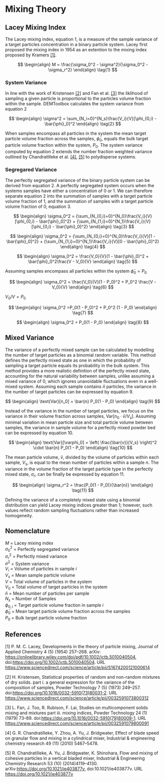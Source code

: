 # Mixing Theory
## Lacey Mixing Index

The Lacey mixing index, equation 1, is a measure of the sample variance of a target 
particles concentration in a binary particle system. Lacey first 
proposed the mixing index in 1954 as an extention to the mixing index 
proposed by Kramers [[1]](#1).

$$
\begin{align}
  M = \frac{\sigma_0^2 - \sigma^2}{\sigma_0^2 - \sigma_r^2}
\end{align} \tag{1}
$$ 

### System Variance

In line with the work of Kristensen [[2]](#2) and Fan et al. [[3]](#3) the 
liklihood of sampling a given particle is proportional to the particles volume
fraction within the sample. DEMToolbox calculates the system variance from
equation 2

$$
\begin{align}
  \sigma^2 = \sum_{N_i=0}^{N_s}\frac{V_i}{V}[\phi_{0,i} - \bar{\phi}_0]^2
\end{align}
\tag{2}
$$

When samples encompass all particles in the system the mean target particle
volume fraction across the samples, $\bar{\phi}_0$, equals the bulk target 
particle volume fraction within the system, $P_0$. The system variance 
computed by equation 2 extends the number fraction weighted variance outlined
by Chandratilleke et al. [[4]](#4), [[5]](#5) to polydisperse systems.

### Segregared Variance

The perfectly segregated variance of the binary particle system can be derived 
from equation 2. A perfectly segregated system occurs when the systems samples
have either a concentration of 0 or 1. We can therefore separate equation 2
into the summation of samples with a target particle volume fraction of 1,
and the summation of samples with a target particle volume fraction of 0, 
equation 3.

$$
\begin{align}
  \sigma_0^2 = {\sum_{N_{0,i}=0}^{N_0}\frac{V_i}{V}[\phi_{0,i} - \bar{\phi}_0]^2}
           + {\sum_{N_{1,i}=0}^{N_1}\frac{V_i}{V}[\phi_{0,i} - \bar{\phi}_0]^2}
\end{align}  
\tag{3}
$$

$$
\begin{align}
  \sigma_0^2 = {\sum_{N_{0,i}=0}^{N_0}\frac{V_i}{V}[1 - \bar{\phi}_0]^2}
           + {\sum_{N_{1,i}=0}^{N_1}\frac{V_i}{V}[0 - \bar{\phi}_0]^2}
\end{align}  
\tag{4}
$$

$$
\begin{align}
  \sigma_0^2 = \frac{V_0}{V}(1 - \bar{\phi}_0)^2 + \bar{\phi}_0^2\frac{V - V_0}{V}
\end{align}
\tag{5}
$$

Assuming samples encompass all particles within the system $\bar{\phi}_0 = P_0$

$$
\begin{align}
  \sigma_0^2 = \frac{V_0}{V}(1 - P_0)^2 + P_0^2 \frac{V - V_0}{V}
\end{align}
\tag{6}
$$

$V_0/V = P_0$

$$
\begin{align}
  \sigma_0^2 =P_0(1 - P_0)^2 + P_0^2 (1 - P_0)
\end{align}
\tag{7}
$$


$$
\begin{align}
  \sigma_0^2 = P_0(1 - P_0)
\end{align}
\tag{8}
$$

## Mixed Variance

The variance of a perfectly mixed sample can be calculated by modelling the number of target particles as a binomial random variable. This method defines the perfectly mixed state as one in which the probability of sampling a target particle equals its probability in the bulk system. This method provides a more realistic definition of the perfectly mixed state, accounting for the natural variability between samples, unlike assuming a mixed variance of 0, which ignores unavoidable fluctuations even in a well-mixed system. Assuming each sample contains $\bar{n}$ particles, the variance in the number of target particles can be expressed by equation 9.

$$
\begin{align}
  \text{Var}[n_0] = \bar{n} P_0(1 - P_0)
\end{align}
\tag{9}
$$

Instead of the variance in the number of target particles, we focus on the variance in their volume fraction across samples,  $\text{Var}[n_0 \cdot \bar{v}/V_s]$. Assuming minimal variation in mean particle size and total particle volume between samples, the variance in sample volume for a perfectly mixed powder bed can be expressed by equation 10.
        
$$
\begin{align}
  \text{Var}[\varphi_0] =  \left( \frac{\bar{v}}{V_s} \right)^2 \cdot \bar{n} P_0(1 - P_0)
\end{align}  
\tag{10}
$$

The mean particle volume, $\bar{v}$, divided by the volume of particles within each sample, $V_s$, is equal to the mean number of particles within a sample $n$. The variance in the volume fraction of the target particle type in the perfectly mixed state, $\sigma_r$, can be finally be expressed by equation 11.

$$
\begin{align}
  \sigma_r^2 =  \frac{P_0(1 - P_0)}{\bar{n}}
\end{align}
\tag{11}
$$

Defining the variance of a completely mixed state using a binomial distribution can yield Lacey mixing indices greater than 1; however, such values reflect random sampling fluctuations rather than increased homogeneity.

## Nomenclature

$M$ = Lacey mixing index \
$\sigma_0^2$ = Perfectly segregated variance \
$\sigma_r^2$ = Perfectly mixed variance \
$\sigma^2$ = System variance \
$V_i$ = Volume of particles in sample $i$ \
$V_s$ = Mean sample particle volume \
$V$ = Total volume of particles in the system \
$V_0$ = Total volume of target particles in the system \
$\bar{n}$ = Mean number of particles per sample \
$N_s$ = Number of Samples \
$\phi_{0,i}$ = Target particle volume fraction in sample $i$ \
$\bar{\phi}_0$ = Mean target particle volume fraction across the samples \
$P_0$ = Bulk target particle volume fraction

## References

<a id="1">[1]</a> 
P. M. C. Lacey, 
Developments in the theory of particle mixing,
Journal of Applied Chemistry 4 (5) (1954) 257–268. arXiv:
https://onlinelibrary.wiley.com/doi/pdf/10.1002/jctb.5010040504,
doi:https://doi.org/10.1002/jctb.5010040504.
URL https://www.sciencedirect.com/science/article/pii/S1674200121000614

<a id="2">[2]</a> 
H. Kristensen, 
Statistical properties of random and non-random mixtures of dry solids. part i. a general expression for the variance of the composition of samples, 
Powder Technology 7 (5) (1973) 249–257. doi:https://doi.org/10.1016/0032-5910(73)80031-2.
URL https://www.sciencedirect.com/science/article/pii/0032591073800312

<a id="3">[3]</a> 
L. Fan, J. Too, R. Rubison, F. Lai, 
Studies on multicomponent solids mixing and mixtures part iii. mixing indices, 
Powder Technology 24 (1) (1979) 73–89. doi:https://doi.org/10.1016/0032-5910(79)80009-1.
URL https://www.sciencedirect.com/science/article/pii/0032591079800091

<a id="4">[4]</a> 
G. R. Chandratilleke, Y. Zhou, A. Yu, J. Bridgwater, 
Effect of blade speed on granular flow and mixing in a cylindrical mixer, 
Industrial & engineering chemistry research 49 (11) (2010) 5467–5478.

<a id="5">[5]</a> 
R. Chandratilleke, A. Yu, J. Bridgwater, K. Shinohara, 
Flow and mixing of cohesive particles in a vertical bladed mixer,
Industrial & Engineering Chemistry Research 53 (10) (2014)4119–4130. 
arXiv:https://doi.org/10.1021/ie403877v,
doi:10.1021/ie403877v.
URL https://doi.org/10.1021/ie403877v
